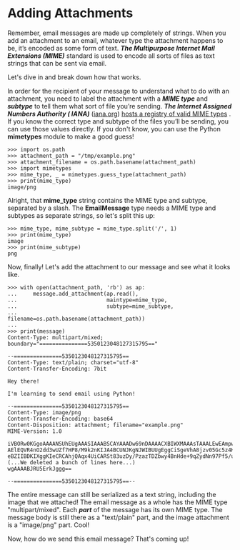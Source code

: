 # Adding Attachments

Remember, email messages are made up completely of strings. When you add an attachment to an email, whatever type the
attachment happens to be, it’s encoded as some form of text. ***The Multipurpose Internet Mail Extensions (MIME)***
standard is used to encode all sorts of files as text strings that can be sent via email.

Let's dive in and break down how that works.

In order for the recipient of your message to understand what to do with an attachment, you need to label the attachment
with a ***MIME type*** and ***subtype*** to tell them what sort of file you’re sending. ***The Internet Assigned Numbers
Authority (
IANA)*** ([iana.org](https://iana.org/)) [hosts a registry of valid MIME types](https://www.iana.org/assignments/media-types/media-types.xhtml)
. If you know the correct type and subtype of the files you’ll be sending, you can use those values directly. If you
don't know, you can use the Python **mimetypes** module to make a good guess!

```
>>> import os.path
>>> attachment_path = "/tmp/example.png"
>>> attachment_filename = os.path.basename(attachment_path)
>>> import mimetypes
>>> mime_type, _ = mimetypes.guess_type(attachment_path)
>>> print(mime_type)
image/png
```

Alright, that **mime_type** string contains the MIME type and subtype, separated by a slash. The **EmailMessage** type
needs a MIME type and subtypes as separate strings, so let's split this up:

```
>>> mime_type, mime_subtype = mime_type.split('/', 1)
>>> print(mime_type)
image
>>> print(mime_subtype)
png
```

Now, finally! Let's add the attachment to our message and see what it looks like.

```
>>> with open(attachment_path, 'rb') as ap:
...     message.add_attachment(ap.read(),
...                            maintype=mime_type,
...                            subtype=mime_subtype,
...                            filename=os.path.basename(attachment_path))
... 
>>> print(message)
Content-Type: multipart/mixed; boundary="===============5350123048127315795=="

--===============5350123048127315795==
Content-Type: text/plain; charset="utf-8"
Content-Transfer-Encoding: 7bit

Hey there!

I'm learning to send email using Python!

--===============5350123048127315795==
Content-Type: image/png
Content-Transfer-Encoding: base64
Content-Disposition: attachment; filename="example.png"
MIME-Version: 1.0

iVBORw0KGgoAAAANSUhEUgAAASIAAABSCAYAAADw69nDAAAACXBIWXMAAAsTAAALEwEAmpwYAAAg
AElEQVR4nO2dd3wUZf7HP8/M9k2nKIJA4BCUNJKgNJWIBUUgEggCiSgeVhA8jzv05Gc5z4KHiqin
eBZIIBDKIXggKIeCRCAhjQAqx4UiCARSt83uzDy/PzazTDZbwy4BnHde+9qZydNn97Pf5/uUIZRS
(...We deleted a bunch of lines here...)
wgAAAABJRU5ErkJggg==

--===============5350123048127315795==--
```

The entire message can still be serialized as a text string, including the image that we attached! The email message as
a whole has the MIME type "multipart/mixed". Each ***part*** of the message has its own MIME type. The message body is
still there as a "text/plain" part, and the image attachment is a "image/png" part. Cool!

Now, how do we send this email message? That's coming up!